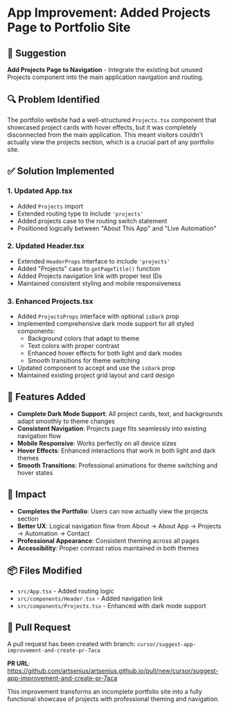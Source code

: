 # App Improvement: Added Projects Page to Portfolio Site

## 🎯 Suggestion
**Add Projects Page to Navigation** - Integrate the existing but unused Projects component into the main application navigation and routing.

## 🔍 Problem Identified
The portfolio website had a well-structured `Projects.tsx` component that showcased project cards with hover effects, but it was completely disconnected from the main application. This meant visitors couldn't actually view the projects section, which is a crucial part of any portfolio site.

## ✅ Solution Implemented

### 1. **Updated App.tsx**
- Added `Projects` import
- Extended routing type to include `'projects'` 
- Added projects case to the routing switch statement
- Positioned logically between "About This App" and "Live Automation"

### 2. **Updated Header.tsx** 
- Extended `HeaderProps` interface to include `'projects'` 
- Added "Projects" case to `getPageTitle()` function
- Added Projects navigation link with proper test IDs
- Maintained consistent styling and mobile responsiveness

### 3. **Enhanced Projects.tsx**
- Added `ProjectsProps` interface with optional `isDark` prop
- Implemented comprehensive dark mode support for all styled components:
  - Background colors that adapt to theme
  - Text colors with proper contrast
  - Enhanced hover effects for both light and dark modes
  - Smooth transitions for theme switching
- Updated component to accept and use the `isDark` prop
- Maintained existing project grid layout and card design

## 🎨 Features Added
- **Complete Dark Mode Support**: All project cards, text, and backgrounds adapt smoothly to theme changes
- **Consistent Navigation**: Projects page fits seamlessly into existing navigation flow
- **Mobile Responsive**: Works perfectly on all device sizes
- **Hover Effects**: Enhanced interactions that work in both light and dark themes
- **Smooth Transitions**: Professional animations for theme switching and hover states

## 🚀 Impact
- **Completes the Portfolio**: Users can now actually view the projects section
- **Better UX**: Logical navigation flow from About → About App → Projects → Automation → Contact
- **Professional Appearance**: Consistent theming across all pages
- **Accessibility**: Proper contrast ratios maintained in both themes

## 📦 Files Modified
- `src/App.tsx` - Added routing logic
- `src/components/Header.tsx` - Added navigation link  
- `src/components/Projects.tsx` - Enhanced with dark mode support

## 🔗 Pull Request
A pull request has been created with branch: `cursor/suggest-app-improvement-and-create-pr-7aca`

**PR URL**: https://github.com/artsenius/artsenius.github.io/pull/new/cursor/suggest-app-improvement-and-create-pr-7aca

This improvement transforms an incomplete portfolio site into a fully functional showcase of projects with professional theming and navigation.